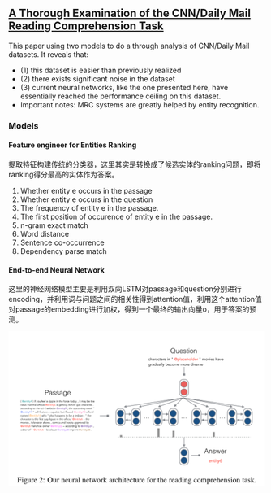 ## [A Thorough Examination of the CNN/Daily Mail Reading Comprehension Task](https://arxiv.org/abs/1606.02858)
This paper using two models to do a through analysis of CNN/Daily Mail datasets. It reveals that:
- (1) this dataset is easier than previously realized
- (2) there exists significant noise in the dataset
- (3) current neural networks, like the one presented here, have essentially reached the performance ceiling on this dataset.
- Important notes: MRC systems are greatly helped by entity recognition.

### Models
#### Feature engineer for Entities Ranking
提取特征构建传统的分类器，这里其实是转换成了候选实体的ranking问题，即将ranking得分最高的实体作为答案。
1. Whether entity e occurs in the passage
2. Whether entity e occurs in the question
3. The frequency of entity e in the passage.
4. The first position of occurence of entity e in the passage.
5. n-gram exact match
6. Word distance
7. Sentence co-occurrence
8. Dependency parse match

#### End-to-end Neural Network
这里的神经网络模型主要是利用双向LSTM对passage和question分别进行encoding，并利用词与问题之间的相关性得到attention值，利用这个attention值对passage的embedding进行加权，得到一个最终的输出向量o，用于答案的预测。

![](../assets/through_examination_cnn_daily_mail_model.png)
